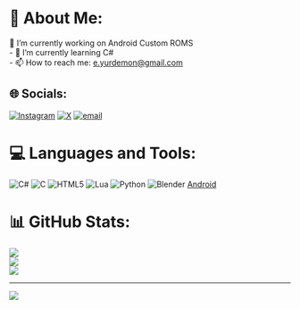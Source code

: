 # 💫 About Me:
🔭 I’m currently working on Android Custom ROMS <br>- 🌱 I’m currently learning C#<br>- 📫 How to reach me: e.yurdemon@gmail.com


## 🌐 Socials:
[![Instagram](https://img.shields.io/badge/Instagram-%23E4405F.svg?logo=Instagram&logoColor=white)](https://instagram.com/akifemre.258) [![X](https://img.shields.io/badge/X-black.svg?logo=X&logoColor=white)](https://x.com/eyurdemon) [![email](https://img.shields.io/badge/Email-D14836?logo=gmail&logoColor=white)](mailto:e.yurdemon@gmail.com) 

# 💻 Languages and Tools:
![C#](https://img.shields.io/badge/c%23-%23239120.svg?style=for-the-badge&logo=csharp&logoColor=white) ![C](https://img.shields.io/badge/c-%2300599C.svg?style=for-the-badge&logo=c&logoColor=white) ![HTML5](https://img.shields.io/badge/html5-%23E34F26.svg?style=for-the-badge&logo=html5&logoColor=white) ![Lua](https://img.shields.io/badge/lua-%232C2D72.svg?style=for-the-badge&logo=lua&logoColor=white) ![Python](https://img.shields.io/badge/python-3670A0?style=for-the-badge&logo=python&logoColor=ffdd54) ![Blender](https://img.shields.io/badge/blender-%23F5792A.svg?style=for-the-badge&logo=blender&logoColor=white) [Android](https://camo.githubusercontent.com/ad56f3e8f4a45ffc53f31fe5ab8e952e42e34f765851a197769414658c428b7a/68747470733a2f2f696d672e736869656c64732e696f2f62616467652f2d416e64726f69642d3344444338343f7374796c653d666f722d7468652d6261646765266c6f676f3d616e64726f6964266c6f676f436f6c6f723d7768697465)
# 📊 GitHub Stats:
![](https://github-readme-stats.vercel.app/api?username=Yurdemon&theme=gotham&hide_border=false&include_all_commits=true&count_private=false)<br/>
![](https://nirzak-streak-stats.vercel.app/?user=Yurdemon&theme=gotham&hide_border=false)<br/>
![](https://github-readme-stats.vercel.app/api/top-langs/?username=Yurdemon&theme=gotham&hide_border=false&include_all_commits=true&count_private=false&layout=compact)

---
[![](https://visitcount.itsvg.in/api?id=Yurdemon&icon=0&color=0)](https://visitcount.itsvg.in)

<!-- Proudly created with GPRM ( https://gprm.itsvg.in ) -->
